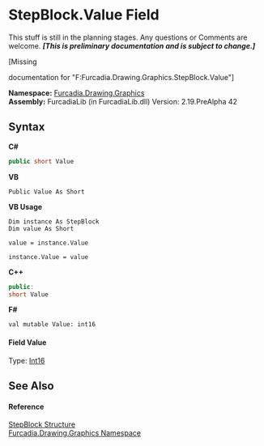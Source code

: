 # StepBlock.Value Field
This stuff is still in the planning stages. Any questions or Comments are welcome. _**\[This is preliminary documentation and is subject to change.\]**_

\[Missing <summary> documentation for "F:Furcadia.Drawing.Graphics.StepBlock.Value"\]

**Namespace:**&nbsp;<a href="N_Furcadia_Drawing_Graphics">Furcadia.Drawing.Graphics</a><br />**Assembly:**&nbsp;FurcadiaLib (in FurcadiaLib.dll) Version: 2.19.PreAlpha 42

## Syntax

**C#**<br />
``` C#
public short Value
```

**VB**<br />
``` VB
Public Value As Short
```

**VB Usage**<br />
``` VB Usage
Dim instance As StepBlock
Dim value As Short

value = instance.Value

instance.Value = value
```

**C++**<br />
``` C++
public:
short Value
```

**F#**<br />
``` F#
val mutable Value: int16
```


#### Field Value
Type: <a href="http://msdn2.microsoft.com/en-us/library/e07e6fds" target="_blank">Int16</a>

## See Also


#### Reference
<a href="T_Furcadia_Drawing_Graphics_StepBlock">StepBlock Structure</a><br /><a href="N_Furcadia_Drawing_Graphics">Furcadia.Drawing.Graphics Namespace</a><br />